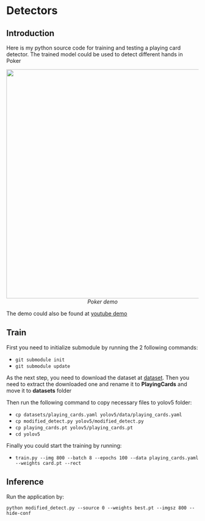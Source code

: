 # Detectors

## Introduction

Here is my python source code for training and testing a playing card detector. The trained model could be used to detect different hands in Poker
<p align="center">
  <img src="demo/card.gif" width=600><br/>
  <i>Poker demo</i>
</p>

The demo could also be found at [youtube demo](https://youtu.be/7rFL5GeAdBc)

## Train

First you need to initialize submodule by running the 2 following commands:
- `git submodule init`
- `git submodule update`

As the next step, you need to download the dataset at [dataset](https://universe.roboflow.com/autoproject/betercarddetector/dataset/9). Then you need to extract the downloaded one and rename it to **PlayingCards** and move it to **datasets** folder

Then run the following command to copy necessary files to yolov5 folder:
- `cp datasets/playing_cards.yaml yolov5/data/playing_cards.yaml`
- `cp modified_detect.py yolov5/modified_detect.py`
- `cp playing_cards.pt yolov5/playing_cards.pt`
- `cd yolov5`

Finally you could start the training by running:
- `train.py --img 800 --batch 8 --epochs 100 --data playing_cards.yaml --weights card.pt --rect`

## Inference

Run the application by:

`python modified_detect.py --source 0 --weights best.pt --imgsz 800 --hide-conf`
